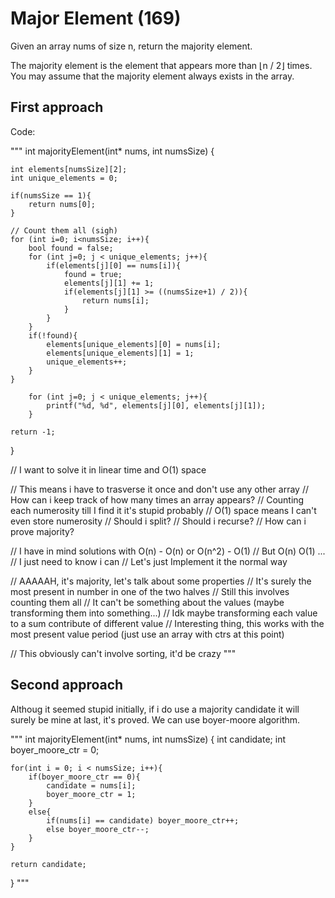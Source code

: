 # Major Element (169)

Given an array nums of size n, return the majority element.

The majority element is the element that appears more than ⌊n / 2⌋ times. You may assume that the majority element always exists in the array.

## First approach

Code:

"""
int majorityElement(int* nums, int numsSize) {

    int elements[numsSize][2];
    int unique_elements = 0;

    if(numsSize == 1){
        return nums[0];
    }

    // Count them all (sigh)
    for (int i=0; i<numsSize; i++){
        bool found = false;
        for (int j=0; j < unique_elements; j++){
            if(elements[j][0] == nums[i]){
                found = true;
                elements[j][1] += 1;
                if(elements[j][1] >= ((numsSize+1) / 2)){
                    return nums[i];
                }
            }
        }
        if(!found){
            elements[unique_elements][0] = nums[i];
            elements[unique_elements][1] = 1;
            unique_elements++;
        }
    }

        for (int j=0; j < unique_elements; j++){
            printf("%d, %d", elements[j][0], elements[j][1]);
        }

    return -1;
}


// I want to solve it in linear time and O(1) space

// This means i have to trasverse it once and don't use any other array
// How can i keep track of how many times an array appears?
// Counting each numerosity till I find it it's stupid probably
// O(1) space means I can't even store numerosity
// Should i split?
// Should i recurse?
// How can i prove majority?

// I have in mind solutions with O(n) - O(n) or O(n^2) - O(1)
// But O(n) O(1) ...
// I just need to know i can
//  Let's just Implement it the normal way

// AAAAAH, it's majority, let's talk about some properties
// It's surely the most present in number in one of the two halves
// Still this involves counting them all
// It can't be something about the values (maybe transforming them into something...)
// Idk maybe transforming each value to a sum contribute of different value
// Interesting thing, this works with the most present value period (just use an array with ctrs at this point)

// This obviously can't involve sorting, it'd be crazy
"""

## Second approach

Althoug it seemed stupid initially, if i do use a majority candidate it will surely be mine at last, it's proved.
We can use boyer-moore algorithm.

"""
int majorityElement(int* nums, int numsSize) {
    int candidate;
    int boyer_moore_ctr = 0;

    for(int i = 0; i < numsSize; i++){
        if(boyer_moore_ctr == 0){
            candidate = nums[i];
            boyer_moore_ctr = 1;
        }
        else{
            if(nums[i] == candidate) boyer_moore_ctr++;
            else boyer_moore_ctr--;
        }
    }

    return candidate;
}
"""


